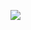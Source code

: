 ![](https://imgs.search.brave.com/1drFYezGH_uXNLVr7reOkF4D9wpkaYtTT_QmCd7Xj5A/rs:fit:860:0:0/g:ce/aHR0cHM6Ly9pbWFn/ZXMtbmEuc3NsLWlt/YWdlcy1hbWF6b24u/Y29tL2ltYWdlcy9J/LzUxZU9sYmxlakFM/LmpwZw)
